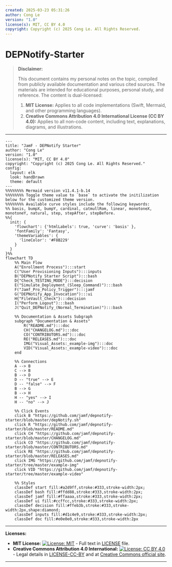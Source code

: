```yaml
---
created: 2025-03-23 05:31:26
author: Cong Le
version: "1.0"
license(s): MIT, CC BY 4.0
copyright: Copyright (c) 2025 Cong Le. All Rights Reserved.
---
```




# DEPNotify-Starter
> **Disclaimer:**
>
> This document contains my personal notes on the topic,
> compiled from publicly available documentation and various cited sources.
> The materials are intended for educational purposes, personal study, and reference.
> The content is dual-licensed:
> 1. **MIT License:** Applies to all code implementations (Swift, Mermaid, and other programming languages).
> 2. **Creative Commons Attribution 4.0 International License (CC BY 4.0):** Applies to all non-code content, including text, explanations, diagrams, and illustrations.
---




```mermaid
---
title: "JamF - DEPNotify Starter"
author: "Cong Le"
version: "1.0"
license(s): "MIT, CC BY 4.0"
copyright: "Copyright (c) 2025 Cong Le. All Rights Reserved."
config:
  layout: elk
  look: handDrawn
  theme: default
---
%%%%%%%% Mermaid version v11.4.1-b.14
%%%%%%%% Toggle theme value to `base` to activate the initilization below for the customized theme version.
%%%%%%%% Available curve styles include the following keywords:
%% basis, bumpX, bumpY, cardinal, catmullRom, linear, monotoneX, monotoneY, natural, step, stepAfter, stepBefore.
%%{
  init: {
    'flowchart': {'htmlLabels': true, 'curve': 'basis' },
    'fontFamily': 'Fantasy',
    'themeVariables': {
      'lineColor': '#F8B229'
    }
  }
}%%
flowchart TD
    %% Main Flow
    A("Enrollment Process"):::start
    C("User Provisioning Inputs"):::inputs
    B("DEPNotify Starter Script"):::bash
    D{"Check_TESTING_MODE"}:::decision
    E("Simulate_Deployment_(Sleep_Command)"):::bash
    F("Jamf_Pro_Policy_Trigger"):::jamf
    G("DEPNotify_App_Invocation"):::ui
    H{"FileVault_Check"}:::decision
    I("Perform_Logout"):::bash
    J("Quit_DEPNotify_(Normal_Termination)"):::bash

    %% Documentation & Assets Subgraph
    subgraph "Documentation & Assets"
        R("README.md"):::doc
        CH("CHANGELOG.md"):::doc
        CO("CONTRIBUTORS.md"):::doc
        RE("RELEASES.md"):::doc
        IMG("Visual_Assets:_example-img"):::doc
        VID("Visual_Assets:_example-video"):::doc
    end

    %% Connections
    A --> B
    C --> B
    B --> D
    D -- "true" --> E
    D -- "false" --> F
    B --> G
    B --> H
    H -- "yes" --> I
    H -- "no" --> J

    %% Click Events
    click B "https://github.com/jamf/depnotify-starter/blob/master/depNotify.sh"
    click R "https://github.com/jamf/depnotify-starter/blob/master/README.md"
    click CH "https://github.com/jamf/depnotify-starter/blob/master/CHANGELOG.md"
    click CO "https://github.com/jamf/depnotify-starter/blob/master/CONTRIBUTORS.md"
    click RE "https://github.com/jamf/depnotify-starter/blob/master/RELEASES.md"
    click IMG "https://github.com/jamf/depnotify-starter/tree/master/example-img"
    click VID "https://github.com/jamf/depnotify-starter/tree/master/example-video"

    %% Styles
    classDef start fill:#a2d9ff,stroke:#333,stroke-width:2px;
    classDef bash fill:#ffdd88,stroke:#333,stroke-width:2px;
    classDef jamf fill:#ffaaaa,stroke:#333,stroke-width:2px;
    classDef ui fill:#ccffcc,stroke:#333,stroke-width:2px;
    classDef decision fill:#ffeb3b,stroke:#333,stroke-width:2px,shape:diamond;
    classDef inputs fill:#d1c4e9,stroke:#333,stroke-width:2px;
    classDef doc fill:#e0e0e0,stroke:#333,stroke-width:2px

```



---
**Licenses:**

- **MIT License:**  [![License: MIT](https://img.shields.io/badge/License-MIT-yellow.svg)](LICENSE) - Full text in [LICENSE](LICENSE) file.
- **Creative Commons Attribution 4.0 International:** [![License: CC BY 4.0](https://licensebuttons.net/l/by/4.0/88x31.png)](LICENSE-CC-BY) - Legal details in [LICENSE-CC-BY](LICENSE-CC-BY) and at [Creative Commons official site](http://creativecommons.org/licenses/by/4.0/).

---